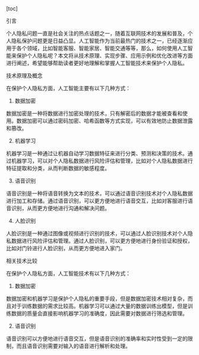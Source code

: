 
[toc]                    
                
                
引言

个人隐私问题一直是社会关注的热点话题之一，随着互联网技术的发展和普及，个人隐私保护问题更是日益凸显。人工智能作为当前最热门的技术之一，已经逐渐应用于各个领域，比如智能客服、智能家居、智能交通等等，那么，如何使用人工智能来保护个人隐私呢？本文将从技术原理、实现步骤、应用示例和优化改进等方面进行阐述，希望能够帮助读者更好地理解和掌握人工智能技术来保护个人隐私。

技术原理及概念

在保护个人隐私方面，人工智能主要有以下几种方式：

1. 数据加密

数据加密是一种将数据进行加密处理的技术，只有解密后的数据才能被查看和使用。数据加密可以通过密码加密、哈希函数等方式实现，可以有效地防止数据泄露和篡改。

2. 机器学习

机器学习是一种通过让机器自动学习数据特征来进行分类、预测和决策的技术。通过机器学习，可以对个人隐私数据进行风险评估和管理，比如对个人隐私数据进行特征提取和分类，从而判断数据的敏感程度。

3. 语音识别

语音识别是一种将语音转换为文本的技术，可以通过语音识别技术对个人隐私数据进行加工和存储。通过语音识别，可以更方便地进行语音交互，比如对客服进行语音识别，从而更方便地进行沟通和解决问题。

4. 人脸识别

人脸识别是一种通过图像或视频进行识别的技术，可以通过人脸识别技术对个人隐私数据进行风险评估和管理。通过人脸识别，可以更方便地进行身份验证和授权，比如对门铃进行人脸识别，从而更方便地进入家门。

相关技术比较

在保护个人隐私方面，人工智能技术有以下几种方式：

1. 数据加密

数据加密和机器学习是保护个人隐私的重要手段，但是数据加密技术相对复杂，而且对于训练数据的需求比较高。机器学习可以通过大量的数据训练出模型，但是训练数据的质量会直接影响机器学习的准确度，因此需要对数据进行筛选和管理。

2. 语音识别

语音识别可以方便地进行语音交互，但是语音识别的准确率和实时性受到一定的限制，而且语音识别需要对输入的语音进行解析和处理。

